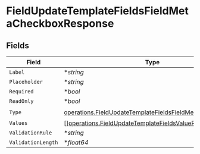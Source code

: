 # FieldUpdateTemplateFieldsFieldMetaCheckboxResponse


## Fields

| Field                                                                                                                                  | Type                                                                                                                                   | Required                                                                                                                               | Description                                                                                                                            |
| -------------------------------------------------------------------------------------------------------------------------------------- | -------------------------------------------------------------------------------------------------------------------------------------- | -------------------------------------------------------------------------------------------------------------------------------------- | -------------------------------------------------------------------------------------------------------------------------------------- |
| `Label`                                                                                                                                | **string*                                                                                                                              | :heavy_minus_sign:                                                                                                                     | N/A                                                                                                                                    |
| `Placeholder`                                                                                                                          | **string*                                                                                                                              | :heavy_minus_sign:                                                                                                                     | N/A                                                                                                                                    |
| `Required`                                                                                                                             | **bool*                                                                                                                                | :heavy_minus_sign:                                                                                                                     | N/A                                                                                                                                    |
| `ReadOnly`                                                                                                                             | **bool*                                                                                                                                | :heavy_minus_sign:                                                                                                                     | N/A                                                                                                                                    |
| `Type`                                                                                                                                 | [operations.FieldUpdateTemplateFieldsFieldMetaTypeCheckbox](../../models/operations/fieldupdatetemplatefieldsfieldmetatypecheckbox.md) | :heavy_check_mark:                                                                                                                     | N/A                                                                                                                                    |
| `Values`                                                                                                                               | [][operations.FieldUpdateTemplateFieldsValueResponse2](../../models/operations/fieldupdatetemplatefieldsvalueresponse2.md)             | :heavy_minus_sign:                                                                                                                     | N/A                                                                                                                                    |
| `ValidationRule`                                                                                                                       | **string*                                                                                                                              | :heavy_minus_sign:                                                                                                                     | N/A                                                                                                                                    |
| `ValidationLength`                                                                                                                     | **float64*                                                                                                                             | :heavy_minus_sign:                                                                                                                     | N/A                                                                                                                                    |